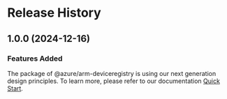 # Release History
    
## 1.0.0 (2024-12-16)

### Features Added

The package of @azure/arm-deviceregistry is using our next generation design principles. To learn more, please refer to our documentation [Quick Start](https://aka.ms/azsdk/js/mgmt/quickstart).
